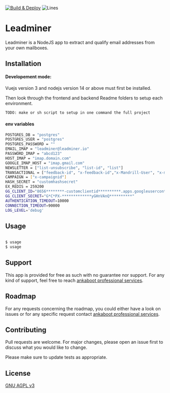 [![Build & Deploy](https://github.com/ankaboot-source/leadminer/actions/workflows/Deploy.yml/badge.svg?branch=main)](https://github.com/ankaboot-source/leadminer/actions/workflows/Deploy.yml)
![Lines](https://img.shields.io/badge/Coverage-87.69%25-yellow.svg?style=flat)

# Leadminer

Leadminer is a NodeJS app to extract and qualify email addresses from your own mailboxes.

## Installation

#### Developement mode:

Vuejs version 3 and nodejs version 14 or above must first be installed.

Then look through the frontend and backend Readme folders to setup each environment.

```bash
TODO: make or sh script to setup in one command the full project
```

#### env variables

```bash
POSTGRES_DB = "postgres"
POSTGRES_USER = "postgres"
POSTGRES_PASSWORD = ""
EMAIL_IMAP = "leadminer@leadminer.io"
PASSWORD_IMAP = "abcd123"
HOST_IMAP = "imap.domain.com"
GOOGLE_IMAP_HOST = "imap.gmail.com"
NEWSLETTER = ["list-unsubscribe", "list-id", "list"]
TRANSACTIONAL = ["feedback-id", "x-feedback-id","x-Mandrill-User", "x-mailer","X-MarketoID","X-campaignid","X-Mailgun"]
CAMPAIGN = ["x-campaignid"]
HASH_SECRET = "customhashsecret"
EX_REDIS = 259200
GG_CLIENT_ID="8656********-customclientid**********.apps.googleusercontent.com"
GG_CLIENT_SECRET="G*C*PX-*************yGHnVAnQ**********"
AUTHENTICATION_TIMEOUT=10000
CONNECTION_TIMEOUT=90000
LOG_LEVEL='debug'

```

## Usage

```bash

$ usage
$ usage

```

## Support

This app is provided for free as such with no guarantee nor support. For any kind of support, feel free to reach [ankaboot professional services](contact@ankaboot.fr).

## Roadmap

For any requests concerning the roadmap, you could either have a look on issues or for any specific request contact [ankaboot professional services](contact@ankaboot.fr).

## Contributing

Pull requests are welcome. For major changes, please open an issue first to discuss what you would like to change.

Please make sure to update tests as appropriate.

## License

[GNU AGPL v3](https://www.gnu.org/licenses/agpl-3.0.en.html)
